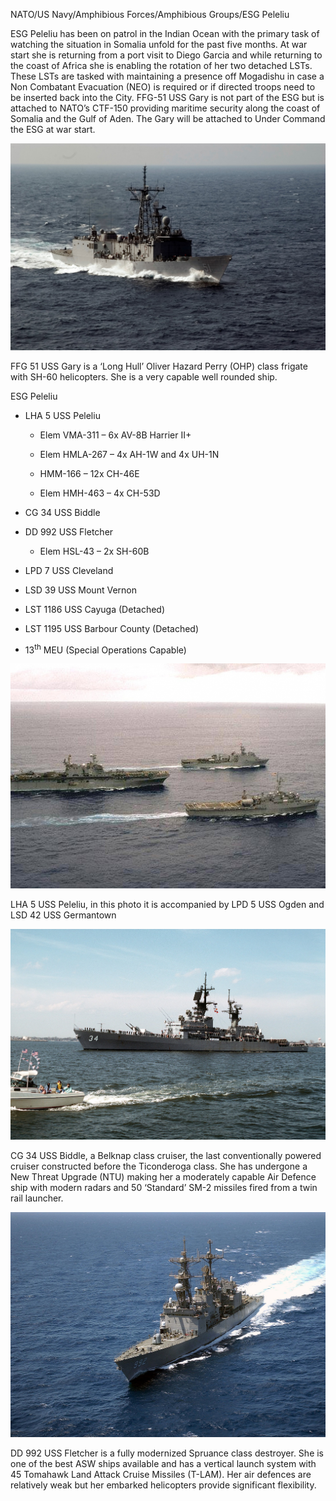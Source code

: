 NATO/US Navy/Amphibious Forces/Amphibious Groups/ESG Peleliu

ESG Peleliu has been on patrol in the Indian Ocean with the primary task
of watching the situation in Somalia unfold for the past five months. At
war start she is returning from a port visit to Diego Garcia and while
returning to the coast of Africa she is enabling the rotation of her two
detached LSTs. These LSTs are tasked with maintaining a presence off
Mogadishu in case a Non Combatant Evacuation (NEO) is required or if
directed troops need to be inserted back into the City. FFG-51 USS Gary
is not part of the ESG but is attached to NATO’s CTF-150 providing
maritime security along the coast of Somalia and the Gulf of Aden. The
Gary will be attached to Under Command the ESG at war start.

![](/assets/images/nato/us/navy/amphibious/peleliu/image1.jpeg)

FFG 51 USS Gary is a ‘Long Hull’ Oliver Hazard Perry (OHP) class frigate
with SH-60 helicopters. She is a very capable well rounded ship.

ESG Peleliu

  - LHA 5 USS Peleliu
    
      - Elem VMA-311 – 6x AV-8B Harrier II+
    
      - Elem HMLA-267 – 4x AH-1W and 4x UH-1N
    
      - HMM-166 – 12x CH-46E
    
      - Elem HMH-463 – 4x CH-53D

  - CG 34 USS Biddle

  - DD 992 USS Fletcher
    
      - Elem HSL-43 – 2x SH-60B

  - LPD 7 USS Cleveland

  - LSD 39 USS Mount Vernon

  - LST 1186 USS Cayuga (Detached)

  - LST 1195 USS Barbour County (Detached)

  - 13<sup>th</sup> MEU (Special Operations Capable)

![](/assets/images/nato/us/navy/amphibious/peleliu/image2.jpg)

LHA 5 USS Peleliu, in this photo it is accompanied by LPD 5 USS Ogden
and LSD 42 USS Germantown

![](/assets/images/nato/us/navy/amphibious/peleliu/image3.jpeg)

CG 34 USS Biddle, a Belknap class cruiser, the last conventionally
powered cruiser constructed before the Ticonderoga class. She has
undergone a New Threat Upgrade (NTU) making her a moderately capable Air
Defence ship with modern radars and 50 ‘Standard’ SM-2 missiles fired
from a twin rail launcher.

![](/assets/images/nato/us/navy/amphibious/peleliu/image4.jpg)

DD 992 USS Fletcher is a fully modernized Spruance class destroyer. She
is one of the best ASW ships available and has a vertical launch system
with 45 Tomahawk Land Attack Cruise Missiles (T-LAM). Her air defences
are relatively weak but her embarked helicopters provide significant
flexibility.
